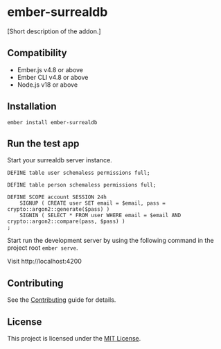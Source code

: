 # ember-surrealdb

[Short description of the addon.]

## Compatibility

- Ember.js v4.8 or above
- Ember CLI v4.8 or above
- Node.js v18 or above

## Installation

```
ember install ember-surrealdb
```

## Run the test app

Start your surrealdb server instance.

```
DEFINE table user schemaless permissions full;

DEFINE table person schemaless permissions full;

DEFINE SCOPE account SESSION 24h
    SIGNUP ( CREATE user SET email = $email, pass = crypto::argon2::generate($pass) )
    SIGNIN ( SELECT * FROM user WHERE email = $email AND crypto::argon2::compare(pass, $pass) )
;
```

Start run the development server by using the following command in the project root `ember serve`.

Visit http://localhost:4200

## Contributing

See the [Contributing](CONTRIBUTING.md) guide for details.

## License

This project is licensed under the [MIT License](LICENSE.md).
